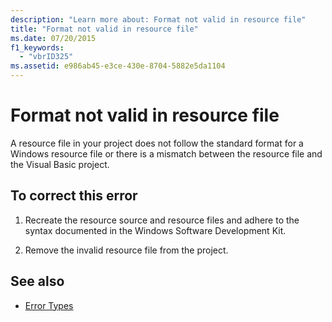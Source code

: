 ```yaml
---
description: "Learn more about: Format not valid in resource file"
title: "Format not valid in resource file"
ms.date: 07/20/2015
f1_keywords: 
  - "vbrID325"
ms.assetid: e986ab45-e3ce-430e-8704-5882e5da1104
---
```

# Format not valid in resource file

A resource file in your project does not follow the standard format for a Windows resource file or there is a mismatch between the resource file and the Visual Basic project.  
  
## To correct this error  
  
1. Recreate the resource source and resource files and adhere to the syntax documented in the Windows Software Development Kit.  
  
2. Remove the invalid resource file from the project.  
  
## See also

- [Error Types](../programming-guide/language-features/error-types.md)
